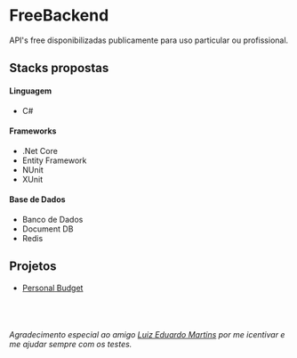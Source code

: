 # FreeBackend

API's free disponibilizadas publicamente para uso particular ou profissional.

## Stacks propostas

#### Linguagem
- C#

#### Frameworks
- .Net Core 
- Entity Framework
- NUnit
- XUnit

#### Base de Dados
- Banco de Dados
- Document DB
- Redis

## Projetos
- [Personal Budget](https://github.com/brenos/FreeBackend/tree/master/C%23/PersonalBudget)

<br/>
<br/>

###### Agradecimento especial ao amigo [Luiz Eduardo Martins](https://github.com/luuizeduardo) por me icentivar e me ajudar sempre com os testes.
